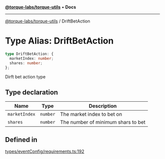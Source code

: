 [**@torque-labs/torque-utils**](../README.md) • **Docs**

***

[@torque-labs/torque-utils](../README.md) / DriftBetAction

# Type Alias: DriftBetAction

```ts
type DriftBetAction: {
  marketIndex: number;
  shares: number;
};
```

Dirft bet action type

## Type declaration

| Name | Type | Description |
| ------ | ------ | ------ |
| `marketIndex` | `number` | The market index to bet on |
| `shares` | `number` | The number of minimum shars to bet |

## Defined in

[types/eventConfig/requirements.ts:192](https://github.com/torque-labs/torque-utils/blob/3bd29ca22f900f1cf2686f7f240bf82e15337207/types/eventConfig/requirements.ts#L192)

